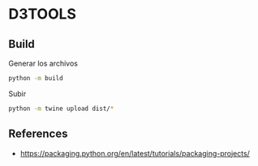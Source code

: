 # D3TOOLS

## Build

Generar los archivos
```bash
python -m build
```

Subir
```bash
python -m twine upload dist/*
```

## References

- https://packaging.python.org/en/latest/tutorials/packaging-projects/